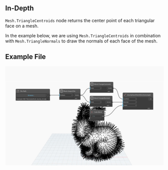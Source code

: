## In-Depth
`Mesh.TriangleCentroids` node returns the center point of each triangular face on a mesh. 

In the example below, we are using `Mesh.TriangleCentroids` in combination with `Mesh.TriangleNormals` to draw the normals of each face of the mesh.

## Example File

![Example](./Autodesk.DesignScript.Geometry.Mesh.TriangleCentroids_img.jpg)